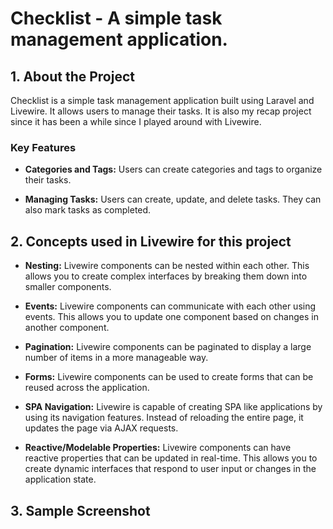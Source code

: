 # Checklist - A simple task management application.

## 1. About the Project

Checklist is a simple task management application built using Laravel and Livewire. It allows users to manage their tasks. It is also my recap project since it has been a while since I played around with Livewire.

### Key Features

- **Categories and Tags:** Users can create categories and tags to organize their tasks. 

- **Managing Tasks:** Users can create, update, and delete tasks. They can also mark tasks as completed.

## 2. Concepts used in Livewire for this project

- **Nesting:** Livewire components can be nested within each other. This allows you to create complex interfaces by breaking them down into smaller components.

- **Events:** Livewire components can communicate with each other using events. This allows you to update one component based on changes in another component.

- **Pagination:** Livewire components can be paginated to display a large number of items in a more manageable way.

- **Forms:** Livewire components can be used to create forms that can be reused across the application.

- **SPA Navigation:** Livewire is capable of creating SPA like applications by using its navigation features. Instead of reloading the entire page, it updates the page via AJAX requests.

- **Reactive/Modelable Properties:** Livewire components can have reactive properties that can be updated in real-time. This allows you to create dynamic interfaces that respond to user input or changes in the application state.

## 3. Sample Screenshot